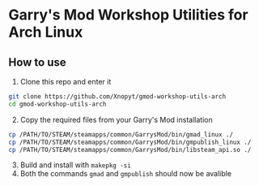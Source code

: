 # Garry's Mod Workshop Utilities for Arch Linux
## How to use
1. Clone this repo and enter it
```bash
git clone https://github.com/Xnopyt/gmod-workshop-utils-arch
cd gmod-workshop-utils-arch
```
2. Copy the required files from your Garry's Mod installation
```bash
cp /PATH/TO/STEAM/steamapps/common/GarrysMod/bin/gmad_linux ./
cp /PATH/TO/STEAM/steamapps/common/GarrysMod/bin/gmpublish_linux ./
cp /PATH/TO/STEAM/steamapps/common/GarrysMod/bin/libsteam_api.so ./
```
3. Build and install with `makepkg -si`
4. Both the commands `gmad` and `gmpublish` should now be avalible